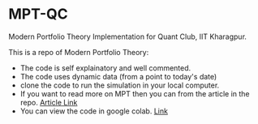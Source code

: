 # MPT-QC
Modern Portfolio Theory Implementation for Quant Club, IIT Kharagpur.

This is a repo of Modern Portfolio Theory:

* The code is self explainatory and well commented.
* The code uses dynamic data (from a point to today's date)
* clone the code to run the simulation in your local computer.
* If you want to read more on MPT then you can from the article in the repo. [Article Link](https://github.com/Abhishek3101/MPT-QC/blob/main/MODERN%20PORTFOLIO%20THEORY%20Abhishek%20Agrawal.pdf)
* You can view the code in google colab. [Link](https://colab.research.google.com/drive/1AIxd53MZH94XAG8Si4Ce61E1YRSbTLYl?usp=sharing)
